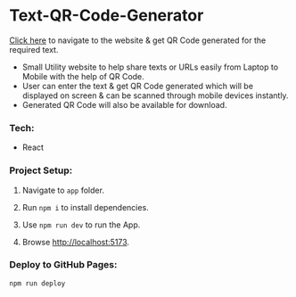 # Text-QR-Code-Generator
[Click here](https://ayushkumar-maurya.github.io/Text-QR-Code-Generator) to navigate to the website & get QR Code generated for the required text.  

- Small Utility website to help share texts or URLs easily from Laptop to Mobile with the help of QR Code.
- User can enter the text & get QR Code generated which will be displayed on screen & can be scanned through mobile devices instantly.
- Generated QR Code will also be available for download.

### Tech:
- React 

### Project Setup:
1. Navigate to `app` folder.

2. Run `npm i` to install dependencies.

3. Use `npm run dev` to run the App.

4. Browse <http://localhost:5173>.

### Deploy to GitHub Pages:
`npm run deploy`
